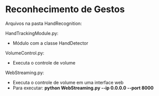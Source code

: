 # Reconhecimento de Gestos
Arquivos na pasta HandRecognition:

HandTrackingModule.py: 
* Módulo com a classe HandDetector

VolumeControl.py: 
* Executa o controle de volume

WebStreaming.py: 
* Executa o controle de volume em uma interface web 
* Para executar: **python WebStreaming.py --ip 0.0.0.0 --port 8000**
